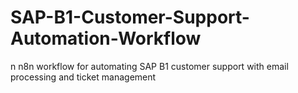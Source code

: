 # SAP-B1-Customer-Support-Automation-Workflow
n n8n workflow for automating SAP B1 customer support with email processing and ticket management
